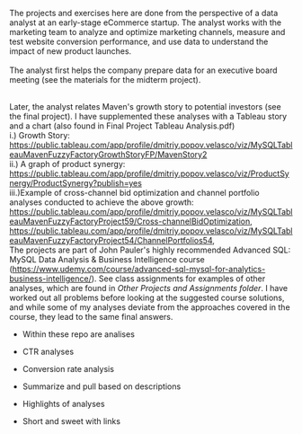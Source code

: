 

The projects and exercises here are done from the perspective of a data analyst at an early-stage eCommerce startup.  The analyst works with the marketing team to analyze and optimize marketing channels, measure and test website conversion performance, and use data to understand the impact of new product launches.  
<br/>The analyst first helps the company prepare data for an executive board meeting (see the materials for the midterm project).

<br/>Later, the analyst relates Maven's growth story to potential investors (see the final project).  I have supplemented these analyses with a Tableau story and a chart (also found in Final Project Tableau Analysis.pdf)
<br>i.) Growth Story: https://public.tableau.com/app/profile/dmitriy.popov.velasco/viz/MySQLTableauMavenFuzzyFactoryGrowthStoryFP/MavenStory2
<br>ii.) A graph of product synergy: https://public.tableau.com/app/profile/dmitriy.popov.velasco/viz/ProductSynergy/ProductSynergy?publish=yes
<br>iii.)Example of cross-channel bid optimization and channel portfolio analyses conducted to achieve the above growth: https://public.tableau.com/app/profile/dmitriy.popov.velasco/viz/MySQLTableauMavenFuzzyFactoryProject59/Cross-channelBidOptimization, https://public.tableau.com/app/profile/dmitriy.popov.velasco/viz/MySQLTableauMavenFuzzyFactoryProject54/ChannelPortfolios54,
<br>The projects are part of John Pauler's highly recommended Advanced SQL: MySQL Data Analysis & Business Intelligence course (https://www.udemy.com/course/advanced-sql-mysql-for-analytics-business-intelligence/). See class assignments for examples of other analyses, which are found in *Other Projects and Assignments folder*.  I have worked out all problems before looking at the suggested course solutions, and while some of my  analyses deviate from the approaches covered in the course, they lead to the same final answers.


- Within these repo are analises
- CTR analyses
- Conversion rate analysis
- Summarize and pull based on descriptions

- Highlights of analyses
- Short and sweet with links
